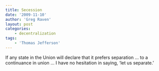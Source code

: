```yaml
---
title: Secession
date: '2009-11-10'
author: 'Greg Raven'
layout: post
categories:
    - decentralization
tags:
    - 'Thomas Jefferson'
---
```


If any state in the Union will declare that it prefers separation … to a continuance in union … I have no hesitation in saying, ‘let us separate.’